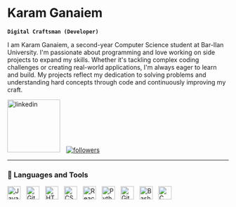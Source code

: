 # Karam Ganaiem

**`Digital Craftsman (Developer)`**

I am Karam Ganaiem, a second-year Computer Science student at Bar-Ilan University. 
I'm passionate about programming and love working on side projects to expand my skills. Whether it's tackling complex coding challenges or creating real-world applications, I'm always eager to learn and build. My projects reflect my dedication to solving problems and understanding hard concepts through code and continuously improving my craft.

<p align="left">
   <!-- LinkedIn with full text -->
   <a href="https://www.linkedin.com/in/karamganaiem/" target="_blank" style="display: inline-block; padding-right: 10px;">
      <img alt="linkedin" title="Connect with me on LinkedIn" src="https://res.cloudinary.com/importdata/image/upload/v1595012354/linkedin_t9qiwy.png" width="120px" />
   </a>
   
   <!-- GitHub Follow -->
   <a href="https://github.com/karamganaiem?tab=followers" style="display: inline-block;">
      <img alt="followers" title="Follow me on GitHub" src="https://custom-icon-badges.demolab.com/github/followers/karamganaiem?color=236ad3&labelColor=1155ba&style=for-the-badge&logo=person-add&label=Follow&logoColor=white"/>
   </a> 
</p>

---

### 🧰 Languages and Tools

<img align="left" alt="Java" width="30px" style="padding-right:10px;" src="https://cdn.jsdelivr.net/gh/devicons/devicon/icons/java/java-original.svg"/>
<img align="left" alt="Git" width="30px" style="padding-right:10px;" src="https://cdn.jsdelivr.net/gh/devicons/devicon/icons/git/git-original.svg" />
<img align="left" alt="HTML" width="30px" style="padding-right:10px;" src="https://cdn.jsdelivr.net/gh/devicons/devicon/icons/html5/html5-plain.svg" />
<img align="left" alt="CSS" width="30px" style="padding-right:10px;" src="https://cdn.jsdelivr.net/gh/devicons/devicon/icons/css3/css3-plain.svg" />
<img align="left" alt="React" width="30px" style="padding-right:10px;" src="https://cdn.jsdelivr.net/gh/devicons/devicon/icons/react/react-original.svg" />
<img align="left" alt="Python" width="30px" style="padding-right:10px;" src="https://cdn.jsdelivr.net/gh/devicons/devicon/icons/python/python-plain.svg" />
<img align="left" alt="GitHub" width="30px" style="padding-right:10px;" src="https://cdn.jsdelivr.net/gh/devicons/devicon/icons/github/github-original.svg" />
<img align="left" alt="Bash" width="30px" style="padding-right:10px;" src="https://cdn.jsdelivr.net/gh/devicons/devicon/icons/bash/bash-original.svg" />
<img align="left" alt="C" width="30px" style="padding-right:10px;" src="https://cdn.jsdelivr.net/gh/devicons/devicon/icons/c/c-original.svg" />
<br />
